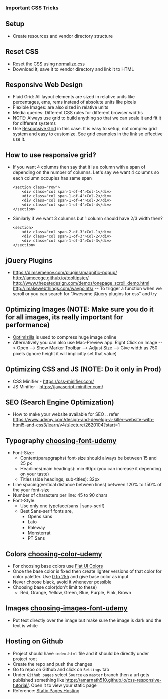 ### Important CSS Tricks

## Setup
- Create resources and vendor directory structure

## Reset CSS
- Reset the CSS using [normalize.css](https://necolas.github.io/normalize.css/)
- Download it, save it to vendor directory and link it to HTML

## Responsive Web Design
- Fluid Grid: All layout elements are sized in relative units like percentages, ems, rems instead of absolute units like pixels
- Flexible Images: are also sized in relative units
- Media queries: Different CSS rules for different browser widths
- NOTE: Always use grid to build anything so that we can scale it and fit it for different systems
- Use [Responsive Grid](http://www.responsivegridsystem.com/) in this case. It is easy to setup, not complex grid system and easy to customize. See grid examples in the link so effective use it.

## How to use responsive grid?
- If you want 4 columns then say that it is a column with a span of depending on the number of columns.
	Let's say we want 4 columns so each column occupies has same span
	```
	<section class="row">
		<div class="col span-1-of-4">Col-1</div>
		<div class="col span-1-of-4">Col-2</div>
		<div class="col span-1-of-4">Col-3</div>
		<div class="col span-1-of-4">Col-4</div>
	</section>
	```
- Similarly if we want 3 columns but 1 column should have 2/3 width then?
	```
	<section>
		<div class="col span-2-of-3">Col-1</div>
		<div class="col span-1-of-3">Col-2</div>
		<div class="col span-1-of-3">Col-3</div>
	</section>
	```

## jQuery Plugins
- https://dimsemenov.com/plugins/magnific-popup/
	http://iamceege.github.io/tooltipster/
	http://www.thepetedesign.com/demos/onepage_scroll_demo.html
	http://imakewebthings.com/waypoints/ -- To trigger a function when we scroll
	or 
	you can search for "Awesome jQuery plugins for css" and try

## Optimizing Images (NOTE: Make sure you do it for all images, its really important for performance)
- [Optimizilla](https://imagecompressor.com/) is used to compress huge image online
- Alternatively you can also use Mac-Preview app. Right Click on Image --> Open --> Show Marker Toolbar --> Adjust Size --> Give width as 750 pixels (ignore height it will implicitly set that value)

## Optimizing CSS and JS (NOTE: Do it only in Prod)
- CSS Minifier - https://css-minifier.com/
- JS Minifier - https://javascript-minifier.com/

## SEO (Search Engine Optimization)
- How to make your website available for SEO .. refer https://www.udemy.com/design-and-develop-a-killer-website-with-html5-and-css3/learn/v4/t/lecture/2620104?start=1

## Typography [choosing-font-udemy](https://www.udemy.com/design-and-develop-a-killer-website-with-html5-and-css3/learn/v4/t/lecture/2551696?start=0)
- Font-Size:
	* Content(parapgraphs) font-size should always be between 15 and 25 px
	* Headlines(main headings): min 60px (you can increase it depending on your taste)
	* Titles (side headings, sub-titles): 32px
- Line spacing(vertical distance between lines) between 120% to 150% of the your font-size
- Number of characters per line: 45 to 90 chars
- Font-Style: 
	* Use only one typeface(sans | sans-serif)
	* Best Sans-serif fonts are,
		* Opens sans
		* Lato
		* Raleway
		* Monsterrat
		* PT Sans

## Colors [choosing-color-udemy](https://www.udemy.com/design-and-develop-a-killer-website-with-html5-and-css3/learn/v4/t/lecture/2551698?start=0)
- For choosing base colors use [Flat UI Colors](https://flatuicolors.com/)
- Once the base color is fixed then create lighter versions of that color for color paletter. Use [0 to 255](https://www.0to255.com) and give base color as input
- Never choose black, avoid it whenever possible
- Choosing base color(don't limit to these)
	* Red, Orange, Yellow, Green, Blue, Purple, Pink, Brown

## Images [choosing-images-font-udemy](https://www.udemy.com/design-and-develop-a-killer-website-with-html5-and-css3/learn/v4/t/lecture/2551700?start=0)
- Put text directly over the image but make sure the image is dark and the text is white

## Hosting on Github
- Project should have `index.html` file and it should be directly under project root
- Create the repo and push the changes
- Go to repo on Github and click on `Settings` tab
- Under `Github pages` select `Source` as `master` branch then a url gets published something like https://amarnath510.github.io/css-responsive-tutorial/. Open it to view your static page
- Reference: [Static Pages Hosting](https://www.youtube.com/watch?v=xmjXxJww9QU&feature=youtu.be)